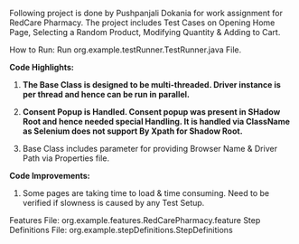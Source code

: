 Following project is done by Pushpanjali Dokania for work assignment for RedCare Pharmacy.
The project includes Test Cases on Opening Home Page, Selecting a Random Product, Modifying Quantity & Adding to Cart.

How to Run:
Run org.example.testRunner.TestRunner.java File.

**Code Highlights:**

1. **The Base Class is designed to be multi-threaded. Driver instance is per thread and hence can be run in parallel.**

3. **Consent Popup is Handled. Consent popup was present in SHadow Root and hence needed special Handling. It is handled via ClassName as Selenium does not support By Xpath for Shadow Root.**

2. Base Class includes parameter for providing Browser Name & Driver Path via Properties file.


**Code Improvements:**
1. Some pages are taking time to load & time consuming. Need to be verified if slowness is caused by any Test Setup.

Features File: org.example.features.RedCarePharmacy.feature 
Step Definitions File: org.example.stepDefinitions.StepDefinitions
